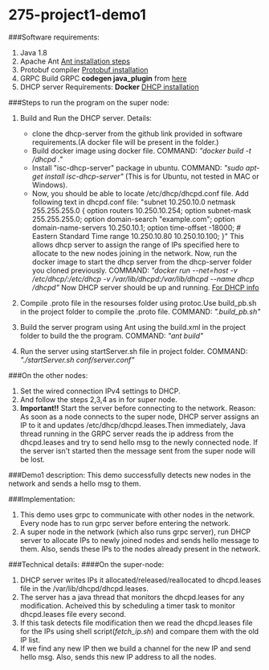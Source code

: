 # 275-project1-demo1

###Software requirements:
1. Java 1.8
2. Apache Ant
   [Ant installation steps](https://ant.apache.org/manual/install.html)
3. Protobuf compiler
   [Protobuf installation](https://github.com/protocolbuffers/protobuf)
4. GRPC
   Build GRPC **codegen java_plugin** from [here](https://github.com/grpc/grpc-java/tree/master/compiler)
5. DHCP server
   Requirements: **Docker**
   [DHCP installation](https://github.com/container-images/dhcp-server)

###Steps to run the program on the super node:
1. Build and Run the DHCP server.
   Details:
   * clone the dhcp-server from the github link provided in software requirements.(A docker file will be present in the folder.)
   * Build docker image using docker file. COMMAND: *"docker build -t <username>/dhcpd ."*
   * Install "isc-dhcp-server" package in ubuntu. COMMAND: *"sudo apt-get install isc-dhcp-server"* (This is for Ubuntu, not tested in MAC or Windows).
   * Now, you should be able to locate /etc/dhcp/dhcpd.conf file. Add following text in dhcpd.conf file:
       "subnet 10.250.10.0  netmask 255.255.255.0 {
          option routers                  10.250.10.254;
          option subnet-mask              255.255.255.0;
          option domain-search              "example.com";
          option domain-name-servers       10.250.10.1;
          option time-offset              -18000;     # Eastern Standard Time
          range 10.250.10.80 10.250.10.100;
        }"
       This allows dhcp server to assign the range of IPs specified here to allocate to the new nodes joining in the network.
     Now, run the docker image to start the dhcp server from the dhcp-server folder you cloned previously. 
       COMMAND: *"docker run --net=host -v /etc/dhcp/:/etc/dhcp -v /var/lib/dhcpd:/var/lib/dhcpd --name dhcp <username>/dhcpd"* 
       Now DHCP server should be up and running.
    [For DHCP info](https://en.wikipedia.org/wiki/Dynamic_Host_Configuration_Protocol)
      
2. Compile .proto file in the resourses folder using protoc.Use build_pb.sh in the project folder to compile the .proto file.
   COMMAND: *".build_pb.sh"*
3. Build the server program using Ant using the build.xml in the project folder to build the the program. 
   COMMAND: *"ant build"*
4. Run the server using startServer.sh file in project folder.
   COMMAND: *"./startServer.sh conf/server.conf"*

###On the other nodes:
1. Set the wired connection IPv4 settings to DHCP.
2. And follow the steps 2,3,4 as in for super node.
3. **Important!!**
   Start the server before connecting to the network. 
   Reason: As soon as a node connects to the super node, DHCP server assigns an IP to it and updates /etc/dhcp/dhcpd.leases.Then immediately, 
   Java thread running in the GRPC server reads the ip address from the dhcpd.leases and try to send hello msg to the newly connected node.
   If the server isn't started then the message sent from the super node will be lost.

###Demo1 description:
This demo successfully detects new nodes in the network and sends a hello msg to them.

###Implementation:
1. This demo uses grpc to communicate with other nodes in the network. Every node has to run grpc server before entering the network.
2. A super node in the network (which also runs grpc server), run DHCP server to allocate IPs to newly joined nodes and sends hello message to them. 
Also, sends these IPs to the nodes already present in the network.

###Technical details:
####On the super-node:
1. DHCP server writes IPs it allocated/released/reallocated to dhcpd.leases file in the /var/lib/dhcpd/dhcpd.leases.
2. The server has a java thread that monitors the dhcpd.leases for any modification. Acheived this by scheduling a timer task to monitor dhcpd.leases file every second.
3. If this task detects file modification then we read the dhcpd.leases file for the IPs using shell script(*fetch_ip.sh*) and compare them with the  old IP list.
4. If we find any new IP then we build a channel for the new IP and send hello msg. Also, sends this new IP address to all the nodes. 
